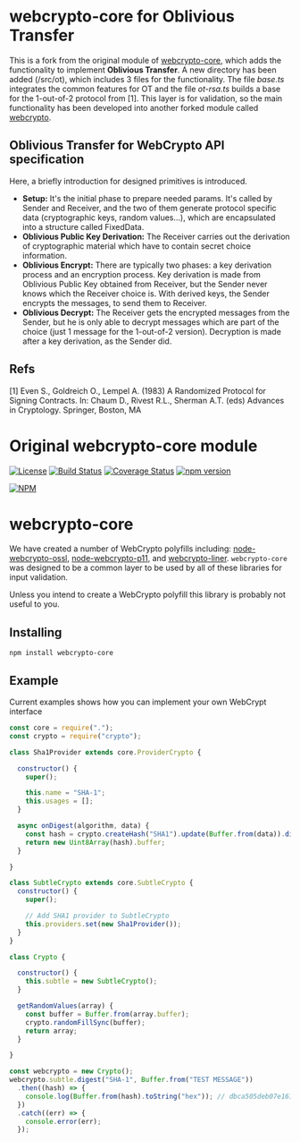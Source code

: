 # webcrypto-core for Oblivious Transfer
This is a fork from the original module of [webcrypto-core](https://github.com/PeculiarVentures/webcrypto-core), which adds the functionality to implement **Oblivious Transfer**. A new directory has been added (/src/ot), which includes 3 files for the functionality. The file *base.ts* integrates the common features for OT and the file *ot-rsa.ts* builds a base for the 1-out-of-2 protocol from [1]. This layer is for validation, so the main functionality has been developed into another forked module called [webcrypto](https://github.com/damesca/webcrypto).

## Oblivious Transfer for WebCrypto API specification
Here, a briefly introduction for designed primitives is introduced.

- **Setup:** It's the initial phase to prepare needed params. It's called by Sender and Receiver, and the two of them generate protocol specific data (cryptographic keys, random values...), which are encapsulated into a structure called FixedData.
- **Oblivious Public Key Derivation:** The Receiver carries out the derivation of cryptographic material which have to contain secret choice information.
- **Oblivious Encrypt:** There are typically two phases: a key derivation process and an encryption process. Key derivation is made from Oblivious Public Key obtained from Receiver, but the Sender never knows which the Receiver choice is. With derived keys, the Sender encrypts the messages, to send them to Receiver.
- **Oblivious Decrypt:** The Receiver gets the encrypted messages from the Sender, but he is only able to decrypt messages which are part of the choice (just 1 message for the 1-out-of-2 version). Decryption is made after a key derivation, as the Sender did.

## Refs
[1] Even S., Goldreich O., Lempel A. (1983) A Randomized Protocol for Signing Contracts. In: Chaum D., Rivest R.L., Sherman A.T. (eds) Advances in Cryptology. Springer, Boston, MA

# Original webcrypto-core module
[![License](https://img.shields.io/badge/license-MIT-green.svg?style=flat)](https://raw.githubusercontent.com/PeculiarVentures/webcrypto-core/master/LICENSE)
[![Build Status](https://travis-ci.org/PeculiarVentures/webcrypto-core.svg?branch=master)](https://travis-ci.org/PeculiarVentures/webcrypto-core)
[![Coverage Status](https://coveralls.io/repos/github/PeculiarVentures/webcrypto-core/badge.svg?branch=master)](https://coveralls.io/github/PeculiarVentures/webcrypto-core?branch=master)
[![npm version](https://badge.fury.io/js/webcrypto-core.svg)](https://badge.fury.io/js/webcrypto-core)

[![NPM](https://nodei.co/npm/webcrypto-core.png)](https://nodei.co/npm/webcrypto-core/)

# webcrypto-core

We have created a number of WebCrypto polyfills including: [node-webcrypto-ossl](https://github.com/PeculiarVentures/node-webcrypto-ossl), [node-webcrypto-p11](https://github.com/PeculiarVentures/node-webcrypto-p11), and [webcrypto-liner](https://github.com/PeculiarVentures/webcrypto-liner).  `webcrypto-core` was designed to be a common layer to be used by all of these libraries for input validation.

Unless you intend to create a WebCrypto polyfill this library is probably not useful to you.

## Installing

```
npm install webcrypto-core
```

## Example

Current examples shows how you can implement your own WebCrypt interface

```js
const core = require(".");
const crypto = require("crypto");

class Sha1Provider extends core.ProviderCrypto {

  constructor() {
    super();

    this.name = "SHA-1";
    this.usages = [];
  }

  async onDigest(algorithm, data) {
    const hash = crypto.createHash("SHA1").update(Buffer.from(data)).digest();
    return new Uint8Array(hash).buffer;
  }

}

class SubtleCrypto extends core.SubtleCrypto {
  constructor() {
    super();

    // Add SHA1 provider to SubtleCrypto
    this.providers.set(new Sha1Provider());
  }
}

class Crypto {

  constructor() {
    this.subtle = new SubtleCrypto();
  }

  getRandomValues(array) {
    const buffer = Buffer.from(array.buffer);
    crypto.randomFillSync(buffer);
    return array;
  }

}

const webcrypto = new Crypto();
webcrypto.subtle.digest("SHA-1", Buffer.from("TEST MESSAGE"))
  .then((hash) => {
    console.log(Buffer.from(hash).toString("hex")); // dbca505deb07e1612d944a69c0c851f79f3a4a60
  })
  .catch((err) => {
    console.error(err);
  });
```
